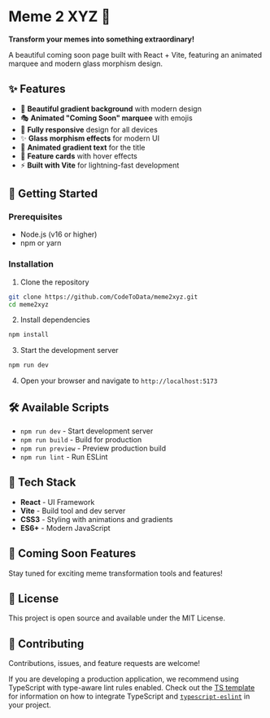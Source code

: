 # Meme 2 XYZ 🚀

**Transform your memes into something extraordinary!**

A beautiful coming soon page built with React + Vite, featuring an animated marquee and modern glass morphism design.

## ✨ Features

- 🎨 **Beautiful gradient background** with modern design
- 🎭 **Animated "Coming Soon" marquee** with emojis
- 📱 **Fully responsive** design for all devices
- ✨ **Glass morphism effects** for modern UI
- 🌈 **Animated gradient text** for the title
- 🎯 **Feature cards** with hover effects
- ⚡ **Built with Vite** for lightning-fast development

## 🚀 Getting Started

### Prerequisites
- Node.js (v16 or higher)
- npm or yarn

### Installation

1. Clone the repository
```bash
git clone https://github.com/CodeToData/meme2xyz.git
cd meme2xyz
```

2. Install dependencies
```bash
npm install
```

3. Start the development server
```bash
npm run dev
```

4. Open your browser and navigate to `http://localhost:5173`

## 🛠️ Available Scripts

- `npm run dev` - Start development server
- `npm run build` - Build for production  
- `npm run preview` - Preview production build
- `npm run lint` - Run ESLint

## 🎯 Tech Stack

- **React** - UI Framework
- **Vite** - Build tool and dev server
- **CSS3** - Styling with animations and gradients
- **ES6+** - Modern JavaScript

## 🌟 Coming Soon Features

Stay tuned for exciting meme transformation tools and features!

## 📝 License

This project is open source and available under the MIT License.

## 🤝 Contributing

Contributions, issues, and feature requests are welcome!

If you are developing a production application, we recommend using TypeScript with type-aware lint rules enabled. Check out the [TS template](https://github.com/vitejs/vite/tree/main/packages/create-vite/template-react-ts) for information on how to integrate TypeScript and [`typescript-eslint`](https://typescript-eslint.io) in your project.
